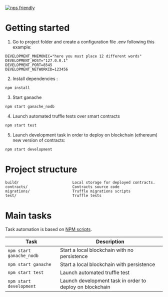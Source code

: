 [![nps friendly](https://img.shields.io/badge/nps-friendly-blue.svg?style=flat-square)](https://github.com/kentcdodds/nps)

# Getting started

1. Go to project folder and create a configuration file .env following this example:
```properties
DEVELOPMENT_MNEMONIC="here you must place 12 different words"
DEVELOPMENT_HOST="127.0.0.1"
DEVELOPMENT_PORT=8545
DEVELOPMENT_NETWORKID=123456
```

2. Install dependencies :
```sh
npm install
```

3. Start ganache
```sh
npm start ganache_nodb
```

4. Launch automated truffle tests over smart contracts
```sh
npm start test
```

5. Launch development task in order to deploy on blockchain (ethereum) new version of contracts:
```sh
npm start development
```

# Project structure

```
build/                        Local storage for deployed contracts.
contracts/                    Contracts source code
migrations/                   Truffle migrations scripts
test/                         Truffle tests
```

# Main tasks

Task automation is based on [NPM scripts](https://docs.npmjs.com/misc/scripts).

Task | Description
-|-
`npm start ganache_nodb` | Start a local blockchain with no persistence
`npm start ganache` | Start a local blockchain with persistence
`npm start test`| Launch automated truffle test
`npm start development` | Launch development task in order to deploy on blockchain
